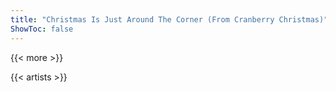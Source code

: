 ```yaml
---
title: "Christmas Is Just Around The Corner (From Cranberry Christmas)"
ShowToc: false
---
```


{{< more >}}

{{< artists >}}